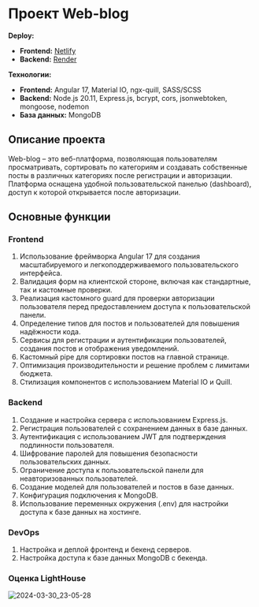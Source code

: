 # Проект Web-blog

**Deploy:**
- **Frontend:** [Netlify](https://angular-mean.netlify.app/)
- **Backend:** [Render](https://angular-mean.onrender.com/)

**Технологии:**
- **Frontend:** Angular 17, Material IO, ngx-quill, SASS/SCSS
- **Backend:** Node.js 20.11, Express.js, bcrypt, cors, jsonwebtoken, mongoose, nodemon
- **База данных:** MongoDB

## Описание проекта
Web-blog – это веб-платформа, позволяющая пользователям просматривать, сортировать по категориям и создавать собственные посты в различных категориях после регистрации и авторизации. Платформа оснащена удобной пользовательской панелью (dashboard), доступ к которой открывается после авторизации.

## Основные функции

### Frontend
1. Использование фреймворка Angular 17 для создания масштабируемого и легкоподдерживаемого пользовательского интерфейса.
2. Валидация форм на клиентской стороне, включая как стандартные, так и кастомные проверки.
3. Реализация кастомного guard для проверки авторизации пользователя перед предоставлением доступа к пользовательской панели.
4. Определение типов для постов и пользователей для повышения надёжности кода.
5. Сервисы для регистрации и аутентификации пользователей, создания постов и отображения уведомлений.
6. Кастомный pipe для сортировки постов на главной странице.
7. Оптимизация производительности и решение проблем с лимитами бюджета.
8. Стилизация компонентов с использованием Material IO и Quill.

### Backend
1. Создание и настройка сервера с использованием Express.js.
2. Регистрация пользователей с сохранением данных в базе данных.
3. Аутентификация с использованием JWT для подтверждения подлинности пользователя.
4. Шифрование паролей для повышения безопасности пользовательских данных.
5. Ограничение доступа к пользовательской панели для неавторизованных пользователей.
6. Создание моделей для пользователей и постов в базе данных.
7. Конфигурация подключения к MongoDB.
8. Использование переменных окружения (.env) для настройки доступа к базе данных на хостинге.

### DevOps
1. Настройка и деплой фронтенд и бекенд серверов.
2. Настройка доступа к базе данных MongoDB с бекенда.

### Оценка LightHouse
![2024-03-30_23-05-28](https://github.com/MaxRattle/Angular-MEAN/assets/94513379/ecdf92b0-b399-4c58-a0be-ad1b0b17e757)


